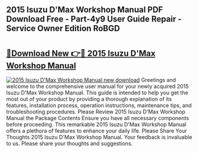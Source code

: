 ## 2015 Isuzu D'Max Workshop Manual PDF Download Free - Part-4y9 User Guide Repair - Service Owner Edition RoBGD

# <h2><a href="http://cf24618.oget.top/?id=2015+Isuzu+D%27Max+Workshop+Manual">🔗Download New 👉🔴 2015 Isuzu D'Max Workshop Manual</a></h2>

[![2015 Isuzu D'Max Workshop Manual new download](https://i.imgur.com/5g1atiW.png)](http://cf24618.oget.top/?id=2015+Isuzu+D%27Max+Workshop+Manual)
Greetings and welcome to the comprehensive user manual for your newly acquired 2015 Isuzu D'Max Workshop Manual. This guide is intended to help you get the most out of your product by providing a thorough explanation of its features, installation process, operation instructions, maintenance tips, and troubleshooting procedures. Please Review 2015 Isuzu D'Max Workshop Manual the Package Contents Ensure you have all necessary components before proceeding. This remarkable 2015 Isuzu D'Max Workshop Manual offers a plethora of features to enhance your daily life. Please Share Your Thoughts 2015 Isuzu D'Max Workshop Manual. Your feedback is invaluable to us. Please share your thoughts and suggestions.

